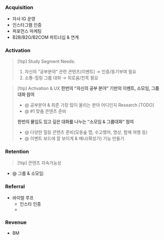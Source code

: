 ### **Acquisition**
- 자사 IG 운영
- 인스타그램 인증
- 퍼포먼스 마케팅
- B2B/B2G/B2COM 파트너십 & 연계

### **Activation**
> [!tip] Study Segment Needs:
> 1. 자신의 “공부분야” 관련 콘텐츠(이벤트) → 인증/동기부여 필요
> 2. 소통-힐링 그룹 대화 → 외로움/친목 필요 

> [!tip] Activation & UX
> **한번의 “자신의 공부 분야” 기반의 이벤트, 소모임, 그룹대화 참여**
> - @ 공부분야 & 취준 가장 많이 올리는 분야 어디인지 Research [TODO]
> - @ #1 맞춤 콘텐츠 준비
> 
> **한번의 몰입도 있고 깊은 대화를 나누는 “소모임 & 그룹대화” 참여**
> - @ 다양한 힐링 콘텐츠 준비(모동숲 맵, 수고했어, 명상, 함께 여행 등)
> - @ 이벤트 보드에 잘 보이게 & 배너(확성기) 기능 만들기

### **Retention**
> [!tip] 콘텐츠 지속가능성
- @ 그룹 & 소모임: 

### **Referral**
- 바이럴 루프
	- 인스타 인증
	- 

### **Revenue**
- BM

